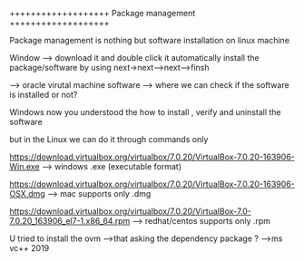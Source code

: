 +++++++++++++++++++
Package management
+++++++++++++++++++

Package management is nothing but software installation on linux machine

Window --> download it and double click it automatically install the package/software by using next->next-->next-->finsh

--> oracle virutal machine software --> where we can check if the software is installed or not?

Windows now you understood the how to install , verify and uninstall the software

but in the Linux we can do it through commands only


https://download.virtualbox.org/virtualbox/7.0.20/VirtualBox-7.0.20-163906-Win.exe --> windows .exe (executable format)

https://download.virtualbox.org/virtualbox/7.0.20/VirtualBox-7.0.20-163906-OSX.dmg --> mac supports only .dmg

https://download.virtualbox.org/virtualbox/7.0.20/VirtualBox-7.0-7.0.20_163906_el7-1.x86_64.rpm --> redhat/centos supports only .rpm


U tried to install the ovm -->that asking the dependency package ? -->ms vc++ 2019